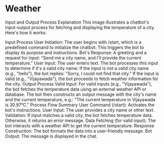 # Weather

Input and Output Process Explanation
This image illustrates a chatbot's input-output process for fetching and displaying the temperature of a city. Here's how it works:

Input Process
User Initiation:
The user begins with /start, which is a predefined command to initialize the chatbot. This triggers the bot to display its purpose and instructions.
Bot's Response: A greeting and a request for input:
"Send me a city name, and I'll provide the current temperature."
User Input:
The user enters text. The bot processes this input to determine if it's a valid city name:
If the input is not a valid city name (e.g., "hello"), the bot replies:
"Sorry, I could not find that city."
If the input is valid (e.g., "Vijayawada"), the bot proceeds to fetch weather information for the city.
Output Process
Valid Input:
For valid inputs (e.g., "Vijayawada"), the bot fetches the temperature data using an external weather API or database.
The bot then constructs an output message with the city's name and the current temperature, e.g.:
"The current temperature in Vijayawada is 30.97°C."
Process Flow Summary
User Command (/start): Activates the bot's instructions.
User Input: The user provides a city name or other text.
Validation:
If input matches a valid city, the bot fetches temperature data.
Otherwise, it returns an error message.
Data Fetching (for valid input): The bot interacts with a weather API to get the current temperature.
Response Construction: The bot formats the data into a user-friendly message.
Bot Output: The message is displayed in the chat.


